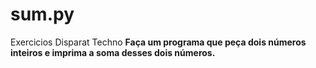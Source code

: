 # sum.py
Exercicios Disparat Techno <b>
Faça um programa que peça dois números inteiros e imprima a soma desses dois números.
